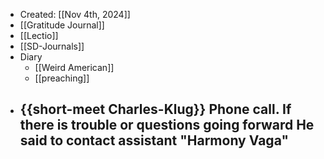 - Created: [[Nov 4th, 2024]]
- [[Gratitude Journal]]
- [[Lectio]]
- [[SD-Journals]]
- Diary
	- [[Weird American]]
	- [[preaching]]
- {{short-meet Charles-Klug}} Phone call. If there is trouble or questions going forward He said to contact  assistant "Harmony Vaga"
	-